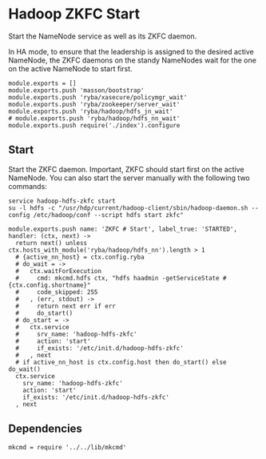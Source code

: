 
# Hadoop ZKFC Start

Start the NameNode service as well as its ZKFC daemon.

In HA mode, to ensure that the leadership is assigned to the desired active
NameNode, the ZKFC daemons on the standy NameNodes wait for the one on the
active NameNode to start first.

    module.exports = []
    module.exports.push 'masson/bootstrap'
    module.exports.push 'ryba/xasecure/policymgr_wait'
    module.exports.push 'ryba/zookeeper/server_wait'
    module.exports.push 'ryba/hadoop/hdfs_jn_wait'
    # module.exports.push 'ryba/hadoop/hdfs_nn_wait'
    module.exports.push require('./index').configure

## Start

Start the ZKFC daemon. Important, ZKFC should start first on the active
NameNode. You can also start the server manually with the following two
commands:

```
service hadoop-hdfs-zkfc start
su -l hdfs -c "/usr/hdp/current/hadoop-client/sbin/hadoop-daemon.sh --config /etc/hadoop/conf --script hdfs start zkfc"
```

    module.exports.push name: 'ZKFC # Start', label_true: 'STARTED', handler: (ctx, next) ->
      return next() unless ctx.hosts_with_module('ryba/hadoop/hdfs_nn').length > 1
      # {active_nn_host} = ctx.config.ryba
      # do_wait = ->
      #   ctx.waitForExecution
      #     cmd: mkcmd.hdfs ctx, "hdfs haadmin -getServiceState #{ctx.config.shortname}"
      #     code_skipped: 255
      #   , (err, stdout) ->
      #     return next err if err
      #     do_start()
      # do_start = ->
      #   ctx.service
      #     srv_name: 'hadoop-hdfs-zkfc'
      #     action: 'start'
      #     if_exists: '/etc/init.d/hadoop-hdfs-zkfc'
      #   , next
      # if active_nn_host is ctx.config.host then do_start() else do_wait()
      ctx.service
        srv_name: 'hadoop-hdfs-zkfc'
        action: 'start'
        if_exists: '/etc/init.d/hadoop-hdfs-zkfc'
      , next

## Dependencies

    mkcmd = require '../../lib/mkcmd'
